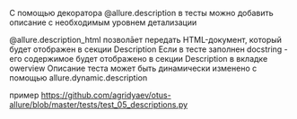 С помощью декоратора @allure.description в тесты можно добавить описание с необходимым уровнем детализации 

@allure.description_html позволāет передать HTML-документ, который будет отображен в секции Description 
Если в тесте заполнен docstring - его содержимое будет отображено в секции Description в вкладке owerview
Описание теста может быть динамически изменено с помощью allure.dynamic.description

пример
https://github.com/agridyaev/otus-allure/blob/master/tests/test_05_descriptions.py